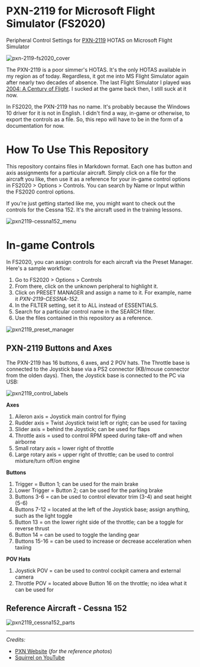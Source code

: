# PXN-2119 for Microsoft Flight Simulator (FS2020)
Peripheral Control Settings for [PXN-2119](http://www.e-pxn.com/products/arcade-stick/pxn-2119) HOTAS on Microsoft Flight Simulator

![pxn-2119-fs2020_cover](https://user-images.githubusercontent.com/9207205/91651241-dbc39280-eabc-11ea-9c29-29563ef03a79.jpg)

The PXN-2119 is a poor simmer's HOTAS. It's the only HOTAS available in my region as of today. Regardless, it got me into MS Flight Simulator again after nearly two decades of absence. The last Flight Simulator I played was [2004: A Century of Flight](https://en.wikipedia.org/wiki/Microsoft_Flight_Simulator_2004:_A_Century_of_Flight). I sucked at the game back then, I still suck at it now.

In FS2020, the PXN-2119 has no name. It's probably because the Windows 10 driver for it is not in English. I didn't find a way, in-game or otherwise, to export the controls as a file. So, this repo will have to be in the form of a documentation for now.

# How To Use This Repository
This repository contains files in Markdown format. Each one has button and axis assignments for a particular aircraft. Simply click on a file for the aircraft you like, then use it as a reference for your in-game control options in FS2020 > Options > Controls. You can search by Name or Input within the FS2020 control options.

If you're just getting started like me, you might want to check out the controls for the Cessna 152. It's the aircraft used in the training lessons.

![pxn2119-cessna152_menu](https://user-images.githubusercontent.com/9207205/91654032-4df5a080-ead8-11ea-87d2-9b3e58267865.jpg)

# In-game Controls
In FS2020, you can assign controls for each aircraft via the Preset Manager. Here's a sample workflow:

1. Go to FS2020 > Options > Controls
2. From there, click on the unknown peripheral to highlight it.
3. Click on PRESET MANAGER and assign a name to it. For example, name it _PXN-2119-CESSNA-152_.
4. In the FILTER setting, set it to ALL instead of ESSENTIALS.
5. Search for a particular control name in the SEARCH filter.
6. Use the files contained in this repository as a reference.

![pxn2119_preset_manager](https://user-images.githubusercontent.com/9207205/91654131-028fc200-ead9-11ea-8033-e2629cbb9471.jpg)

## PXN-2119 Buttons and Axes
The PXN-2119 has 16 buttons, 6 axes, and 2 POV hats. The Throttle base is connected to the Joystick base via a PS2 connector (KB/mouse connector from the olden days). Then, the Joystick base is connected to the PC via USB:

![pxn2119_control_labels](https://user-images.githubusercontent.com/9207205/91651736-d9643700-eac2-11ea-996f-206442c51563.jpg)

**Axes**
1. Aileron axis = Joystick main control for flying
2. Rudder axis = Twist Joystick twist left or right; can be used for taxiing
3. Slider axis = behind the Joystick; can be used for flaps
4. Throttle axis = used to control RPM speed during take-off and when airborne
5. Small rotary axis = lower right of throttle
6. Large rotary axis = upper right of throttle; can be used to control mixture/turn off/on engine

**Buttons**
1. Trigger = Button 1; can be used for the main brake
2. Lower Trigger = Button 2; can be used for the parking brake
3. Buttons 3-6 = can be used to control elevator trim (3-4) and seat height (5-6)
4. Buttons 7-12 = located at the left of the Joystick base; assign anything, such as the light toggle
5. Button 13 = on the lower right side of the throttle; can be a toggle for reverse thrust
6. Button 14 = can be used to toggle the landing gear
7. Buttons 15-16 = can be used to increase or decrease acceleration when taxiing

**POV Hats**
1. Joystick POV = can be used to control cockpit camera and external camera
2. Throttle POV = located above Button 16 on the throttle; no idea what it can be used for

## Reference Aircraft - Cessna 152
![pxn2119_cessna152_parts](https://user-images.githubusercontent.com/9207205/91654003-23a3e300-ead8-11ea-8346-c31ab824a6cb.jpg)

***
_Credits:_

- [PXN Website](http://www.e-pxn.com) (_for the reference photos_)
- [Squirrel on YouTube](https://www.youtube.com/channel/UCSeb5KSN6BC1c0WwEjUzM_A)